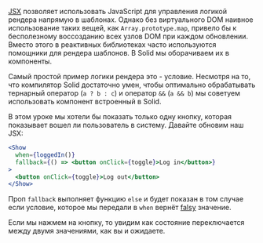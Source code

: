 [JSX](https://ru.reactjs.org/docs/introducing-jsx.html) позволяет использовать JavaScript для управления логикой рендера напрямую в шаблонах. Однако без виртуального DOM наивное использование таких вещей, как `Array.prototype.map`, привело бы к бесполезному воссозданию всех узлов DOM при каждом обновлении. Вместо этого в реактивных библиотеках часто используются помощники для рендера шаблонов. В Solid мы оборачиваем их в компоненты.

Самый простой пример логики рендера это - условие. Несмотря на то, что компилятор Solid достаточно умен, чтобы оптимально обрабатывать тернарный оператор (`a ? b : c`) и оператор `&&` (`a && b`) мы советуем использовать компонент <Show> встроенный в Solid.

В этом уроке мы хотели бы показать только одну кнопку, которая показывает вошел ли пользователь в систему. Давайте обновим наш JSX:

```jsx
<Show
  when={loggedIn()}
  fallback={() => <button onClick={toggle}>Log in</button>}
>
  <button onClick={toggle}>Log out</button>
</Show>
```

Проп `fallback` выполняет функцию `else` и будет показан в том случае если условие, которое мы передали в `when` вернёт [falsy](https://developer.mozilla.org/ru/docs/Glossary/Falsy) значение.

Если мы нажмем на кнопку, то увидим как состояние переключается между двумя значениями, как вы и ожидаете.